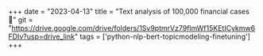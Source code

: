 +++ 
date = "2023-04-13" 
title = "Text analysis of 100,000 financial cases 📜" 
git = "https://drive.google.com/drive/folders/1Sv9ptmrVz79flmWf15KEtICykmw6FDIv?usp=drive_link" 
tags = ['python-nlp-bert-topicmodeling-finetuning'] 
+++
